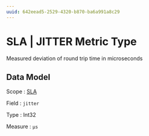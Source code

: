 ```yaml
---
uuid: 642eead5-2529-4320-b870-ba6a991a8c29
---
```

# SLA | JITTER Metric Type

Measured deviation of round trip time in microseconds

## Data Model

Scope
: [SLA](../../metric-scopes-reference/sla.md)

Field
: `jitter`

Type
: Int32

Measure
: `μs`
